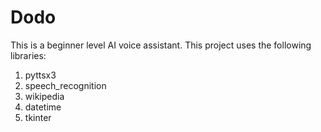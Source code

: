 # Dodo
This is a beginner level AI voice assistant.
This project uses the following libraries:
 1. pyttsx3
 2. speech_recognition
 3. wikipedia
 4. datetime
 5. tkinter
